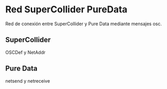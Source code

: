 # Red SuperCollider PureData
Red de conexión entre SuperCollider y Pure Data mediante mensajes osc.
## SuperCollider 
OSCDef y NetAddr
## Pure Data
netsend y netreceive
